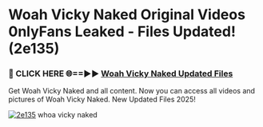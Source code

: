 # Woah Vicky Naked Original Videos 0nlyFans Leaked - Files Updated! (2e135)

<h3>🔴 CLICK HERE 🌐==►► <a href="https://tinyurl.com/yckcrads" rel="nofollow">Woah Vicky Naked Updated Files</a></h3>

Get Woah Vicky Naked and all content. Now you can access all videos and pictures of Woah Vicky Naked. New Updated Files 2025!

[![2e135](https://i.imgur.com/hpKpOFt.gif)](https://tinyurl.com/yckcrads)
whoa vicky naked